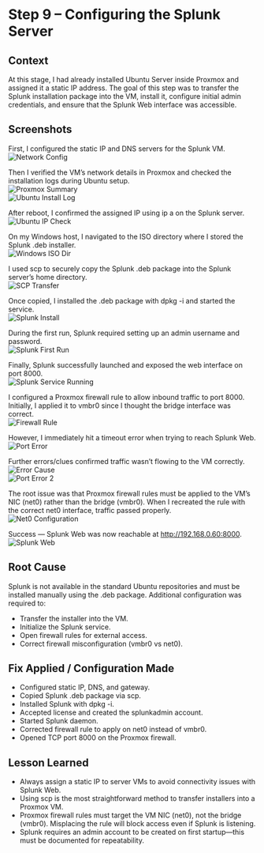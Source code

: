 # Step 9 – Configuring the Splunk Server
## Context

At this stage, I had already installed Ubuntu Server inside Proxmox and assigned it a static IP address. The goal of this step was to transfer the Splunk installation package into the VM, install it, configure initial admin credentials, and ensure that the Splunk Web interface was accessible.

## Screenshots

First, I configured the static IP and DNS servers for the Splunk VM.  
![Network Config](Step-9/01-network-config.png)

Then I verified the VM’s network details in Proxmox and checked the installation logs during Ubuntu setup.  
![Proxmox Summary](Step-9/02-proxmox-summary.png)  
![Ubuntu Install Log](Step-9/03-ubuntu-install-log.png)

After reboot, I confirmed the assigned IP using ip a on the Splunk server.  
![Ubuntu IP Check](Step-9/04-ubuntu-ip-check.png)

On my Windows host, I navigated to the ISO directory where I stored the Splunk .deb installer.  
![Windows ISO Dir](Step-9/05-windows-iso-dir.png)

I used scp to securely copy the Splunk .deb package into the Splunk server’s home directory.  
![SCP Transfer](Step-9/06-scp-transfer.png)

Once copied, I installed the .deb package with dpkg -i and started the service.  
![Splunk Install](Step-9/07-splunk-install.png)

During the first run, Splunk required setting up an admin username and password.  
![Splunk First Run](Step-9/08-splunk-first-run.png)

Finally, Splunk successfully launched and exposed the web interface on port 8000.  
![Splunk Service Running](Step-9/09-splunk-service-running.png)

I configured a Proxmox firewall rule to allow inbound traffic to port 8000. Initially, I applied it to vmbr0 since I thought the bridge interface was correct.  
![Firewall Rule](Step-9/10-firewall-rule.png)

However, I immediately hit a timeout error when trying to reach Splunk Web.  
![Port Error](Step-9/11-port-error.png)

Further errors/clues confirmed traffic wasn’t flowing to the VM correctly.  
![Error Cause](Step-9/12-error-cause.png)  
![Port Error 2](Step-9/13-port-error.png)

The root issue was that Proxmox firewall rules must be applied to the VM’s NIC (net0) rather than the bridge (vmbr0). When I recreated the rule with the correct net0 interface, traffic passed properly.  
![Net0 Configuration](Step-9/14-net0-configuration.png)

Success — Splunk Web was now reachable at http://192.168.0.60:8000.  
![Splunk Web](Step-9/15-splunk.png)

## Root Cause

Splunk is not available in the standard Ubuntu repositories and must be installed manually using the .deb package. Additional configuration was required to:

- Transfer the installer into the VM.  
- Initialize the Splunk service.  
- Open firewall rules for external access.  
- Correct firewall misconfiguration (vmbr0 vs net0).

## Fix Applied / Configuration Made

- Configured static IP, DNS, and gateway.  
- Copied Splunk .deb package via scp.  
- Installed Splunk with dpkg -i.  
- Accepted license and created the splunkadmin account.  
- Started Splunk daemon.  
- Corrected firewall rule to apply on net0 instead of vmbr0.  
- Opened TCP port 8000 on the Proxmox firewall.  

## Lesson Learned

- Always assign a static IP to server VMs to avoid connectivity issues with Splunk Web.  
- Using scp is the most straightforward method to transfer installers into a Proxmox VM.  
- Proxmox firewall rules must target the VM NIC (net0), not the bridge (vmbr0). Misplacing the rule will block access even if Splunk is listening.  
- Splunk requires an admin account to be created on first startup—this must be documented for repeatability.  
